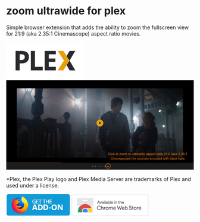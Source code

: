 # zoom ultrawide for plex 

Simple browser extension that adds the ability to zoom the fullscreen view for 21:9 (aka 2.35:1 Cinemascope) aspect ratio movies.

![alt tag](https://raw.githubusercontent.com/conceptualspace/ultrawide-zoom-for-plex/master/plex-logo-flat-small.png)
![alt tag](https://raw.githubusercontent.com/conceptualspace/ultrawide-zoom-for-plex/master/screenshot.jpg)

*Plex, the Plex Play logo and Plex Media Server are trademarks of Plex and used under a license.

<a href='https://addons.mozilla.org/en-US/firefox/addon/ultrawide-zoom-for-plex/'><img alt='Get it for Firefox' src='https://github.com/conceptualspace/nightlight/raw/master/assets/ff-badge.png'/></a> <a href='https://chrome.google.com'><img alt='Get it for Chrome' src='https://github.com/conceptualspace/nightlight/raw/master/assets/chrome-badge.png'/></a>
